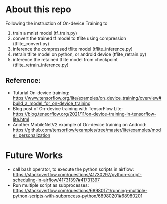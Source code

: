 # About this repo

Following the instruction of On-device Training to 
1. train a mnist model (tf_train.py)
2. convert the trained tf model to tflite using compression (tflite_convert.py)
3. inference the compressed tflite model (tflite_inference.py)
4. retrain tflite model on python, or android device (tflite_retrain.py)
5. inference the retained tflite model from checkpoint (tflite_retrain_inference.py)


## Reference:
* Tuturial On-device training: https://www.tensorflow.org/lite/examples/on_device_training/overview#build_a_model_for_on-device_training
* Blog post of On-device training with TensorFlow Lite: https://blog.tensorflow.org/2021/11/on-device-training-in-tensorflow-lite.html
* Another MobileNetV2 example of On-device training on Android: https://github.com/tensorflow/examples/tree/master/lite/examples/model_personalization


# Future Works

* call bash operator, to execute the python scripts in airflow: https://stackoverflow.com/questions/41730297/python-script-scheduling-in-airflow/41731397#41731397
* Run multiple script as subprocesses: https://stackoverflow.com/questions/68980171/running-multiple-python-scripts-with-subprocess-python/68980201#68980201  



